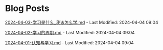 # Blog Posts

[2024-04-03-学习是什么_我该怎么学.md](_posts/2024-04-03-学习是什么_我该怎么学.md) - Last Modified: 2024-04-04 09:04

[2024-04-02-学习的周期.md](_posts/2024-04-02-学习的周期.md) - Last Modified: 2024-04-04 09:04

[2024-04-01-认知与学习.md](_posts/2024-04-01-认知与学习.md) - Last Modified: 2024-04-04 09:04

